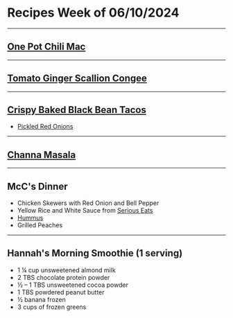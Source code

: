 # Recipes Week of 06/10/2024

---

## [One Pot Chili Mac](./onePotChiliMac.md)

---

## [Tomato Ginger Scallion Congee](./tomatoGingerScallionCongee.md)

---

## [Crispy Baked Black Bean Tacos](https://playswellwithbutter.com/crispy-black-bean-tacos/print/24447/)

- [Pickled Red Onions](./PickledRedOnions.md)

---

## [Channa Masala](./ChannaMasala.md)

---

## McC's Dinner

- Chicken Skewers with Red Onion and Bell Pepper
- Yellow Rice and White Sauce from [Serious Eats](https://www.seriouseats.com/serious-eats-halal-cart-style-chicken-and-rice-white-sauce-recipe?print)
- [Hummus](./Hummus.md)
- Grilled Peaches

---


## Hannah's Morning Smoothie (1 serving)

- 1 ¼ cup unsweetened almond milk
- 2 TBS chocolate protein powder
- ½ – 1 TBS unsweetened cocoa powder
- 1 TBS powdered peanut butter
- ½ banana frozen
- 3 cups of frozen greens
